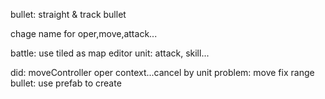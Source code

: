 bullet:
    straight & track bullet
    
chage name for oper,move,attack...

battle:
	use tiled as map editor
unit:
	attack, skill...




        
        
did:
moveController
    oper context...cancel by unit
problem:
        move fix range
bullet:
	use prefab to create